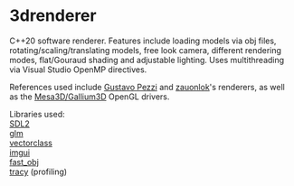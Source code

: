 # 3drenderer
C++20 software renderer. Features include loading models via obj files, rotating/scaling/translating models, free look camera, different rendering modes, flat/Gouraud shading and adjustable lighting. Uses multithreading via Visual Studio OpenMP directives.

References used include [Gustavo Pezzi](https://github.com/gustavopezzi/3drenderer) and [zauonlok](https://github.com/zauonlok/renderer)'s renderers, as well as the [Mesa3D/Gallium3D](https://github.com/Mesa3D/mesa) OpenGL drivers.

Libraries used:<br>
[SDL2](https://github.com/libsdl-org/SDL)<br>
[glm](https://github.com/g-truc/glm)<br>
[vectorclass](https://github.com/vectorclass/version2)<br>
[imgui](https://github.com/ocornut/imgui)<br>
[fast_obj](https://github.com/thisistherk/fast_obj)<br>
[tracy](https://github.com/wolfpld/tracy) (profiling)

